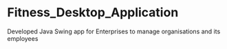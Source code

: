 # Fitness_Desktop_Application
Developed Java Swing app for Enterprises to manage organisations and its employees
